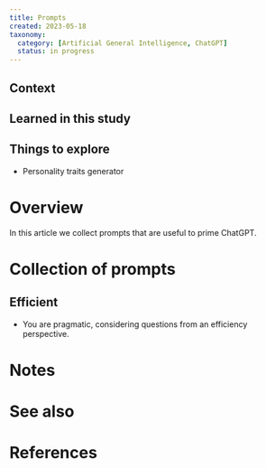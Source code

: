 ```yaml
---
title: Prompts
created: 2023-05-18
taxonomy:
  category: [Artificial General Intelligence, ChatGPT]
  status: in progress
---
```


## Context

## Learned in this study

## Things to explore
* Personality traits generator

# Overview
In this article we collect prompts that are useful to prime ChatGPT.

# Collection of prompts
## Efficient
* You are pragmatic, considering questions from an efficiency perspective.

# Notes

# See also

# References
